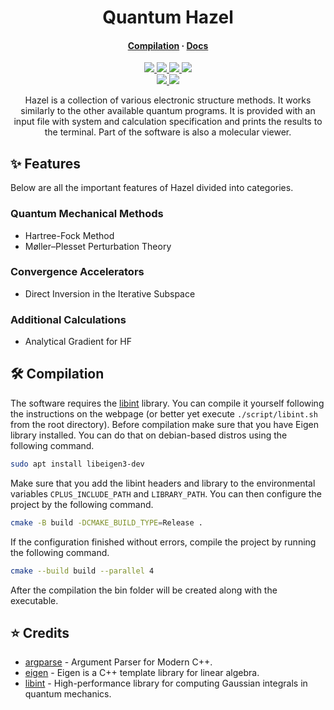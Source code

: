 <h1 align="center">Quantum Hazel</h1>

<h4 align="center">
  <a href="https://github.com/tjira/hazel#%EF%B8%8F-compilation">Compilation</a>
  ·
  <a href="https://tjira.github.io/hazel/">Docs</a>
</h4>

<p align="center">
    <a href="https://github.com/tjira/hazel/pulse">
        <img src="https://img.shields.io/github/last-commit/tjira/hazel?logo=github&logoColor=white&style=for-the-badge"/>
    </a>
    <a href="https://github.com/tjira/hazel/blob/master/LICENSE.md">
        <img src="https://img.shields.io/github/license/tjira/hazel?logo=gitbook&logoColor=white&style=for-the-badge"/>
    </a>
    <a href="https://github.com/tjira/hazel/stargazers">
        <img src="https://img.shields.io/github/stars/tjira/hazel?logo=apachespark&logoColor=white&style=for-the-badge"/>
    </a>
    <a href="https://github.com/tjira/hazel">
        <img src="https://img.shields.io/github/languages/code-size/tjira/hazel?logo=databricks&logoColor=white&style=for-the-badge"/>
    </a>
    <br>
    <a href="https://github.com/tjira/hazel/releases/latest">
        <img src="https://img.shields.io/github/v/release/tjira/hazel?display_name=tag&logo=sharp&logoColor=white&style=for-the-badge"/>
    </a>
    <a href="https://github.com/tjira/hazel/releases/latest">
        <img src="https://img.shields.io/github/downloads/tjira/hazel/total?logo=markdown&logoColor=white&style=for-the-badge"/>
    </a>
</p>

<p align="center">
Hazel is a collection of various electronic structure methods. It works similarly to the other available quantum programs. It is provided with an input file with system and calculation specification and prints the results to the terminal. Part of the software is also a molecular viewer.
</p>

## ✨ Features

Below are all the important features of Hazel divided into categories.

### Quantum Mechanical Methods

* Hartree-Fock Method
* Møller–Plesset Perturbation Theory

### Convergence Accelerators

* Direct Inversion in the Iterative Subspace

### Additional Calculations

* Analytical Gradient for HF

## 🛠️ Compilation

The software requires the [libint](https://github.com/evaleev/libint) library. You can compile it yourself following the instructions on the webpage (or better yet execute `./script/libint.sh` from the root directory). Before compilation make sure that you have Eigen library installed. You can do that on debian-based distros using the following command.

```bash
sudo apt install libeigen3-dev
```

Make sure that you add the libint headers and library to the environmental variables `CPLUS_INCLUDE_PATH` and `LIBRARY_PATH`. You can then configure the project by the following command.

```bash
cmake -B build -DCMAKE_BUILD_TYPE=Release .
```

If the configuration finished without errors, compile the project by running the following command.

```bash
cmake --build build --parallel 4
```

After the compilation the bin folder will be created along with the executable.

## ⭐ Credits

* [argparse](https://github.com/p-ranav/argparse) - Argument Parser for Modern C++.
* [eigen](https://gitlab.com/libeigen/eigen) - Eigen is a C++ template library for linear algebra.
* [libint](https://github.com/evaleev/libint) - High-performance library for computing Gaussian integrals in quantum mechanics.
